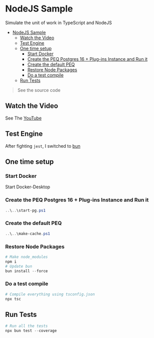 # NodeJS Sample

Simulate the unit of work in TypeScript and NodeJS

- [NodeJS Sample](#nodejs-sample)
  - [Watch the Video](#watch-the-video)
  - [Test Engine](#test-engine)
  - [One time setup](#one-time-setup)
    - [Start Docker](#start-docker)
    - [Create the PEQ Postgres 16 + Plug-ins Instance and Run it](#create-the-peq-postgres-16--plug-ins-instance-and-run-it)
    - [Create the default PEQ](#create-the-default-peq)
    - [Restore Node Packages](#restore-node-packages)
    - [Do a test compile](#do-a-test-compile)
  - [Run Tests](#run-tests)

> See the source code

## Watch the Video

See The [YouTube](https://www.youtube.com/watch?v=d0OfD_Dq17M)

## Test Engine

After fighting `jest`, I switched to [bun](https://bun.sh/reference/bun/test)

## One time setup

### Start Docker

Start Docker-Desktop

### Create the PEQ Postgres 16 + Plug-ins Instance and Run it

```powershell
..\..\start-pg.ps1
```

### Create the default PEQ

```powershell
..\..\make-cache.ps1
```

### Restore Node Packages

```powershell
# Make node_modules
npm i
# Update bun
bun install --force
```

### Do a test compile

```powershell
# Compile everything using tsconfig.json
npx tsc
```

## Run Tests

```powershell
# Run all the tests
npx bun test --coverage
```
